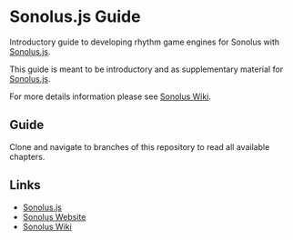 # Sonolus.js Guide

Introductory guide to developing rhythm game engines for Sonolus with [Sonolus.js](https://github.com/NonSpicyBurrito/sonolus.js).

This guide is meant to be introductory and as supplementary material for [Sonolus.js](https://github.com/NonSpicyBurrito/sonolus.js).

For more details information please see [Sonolus Wiki](https://github.com/NonSpicyBurrito/sonolus-wiki).

## Guide

Clone and navigate to branches of this repository to read all available chapters.

## Links

- [Sonolus.js](https://github.com/NonSpicyBurrito/sonolus.js)
- [Sonolus Website](https://sonolus.com)
- [Sonolus Wiki](https://github.com/NonSpicyBurrito/sonolus-wiki)
